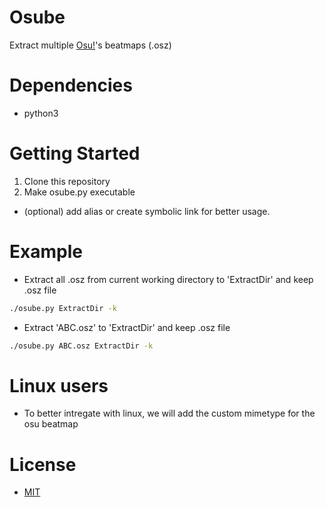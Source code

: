 # Osube
Extract multiple [Osu!](https://osu.ppy.sh/)'s beatmaps (.osz)

# Dependencies
- python3

# Getting Started
1. Clone this repository
2. Make osube.py executable
- (optional) add alias or create symbolic link for better usage.

# Example
- Extract all .osz from current working directory to 'ExtractDir' and keep .osz file
```sh
./osube.py ExtractDir -k
```
- Extract 'ABC.osz' to 'ExtractDir' and keep .osz file
```sh
./osube.py ABC.osz ExtractDir -k
```

# Linux users
- To better intregate with linux, we will add the custom mimetype for the
osu beatmap


# License
- [MIT](LICENSE)

